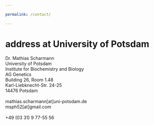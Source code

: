 ```yaml
---

permalink: /contact/

---
```


# address at University of Potsdam

Dr. Mathias Scharmann\
University of Potsdam\
Institute for Biochemistry and Biology\
AG Genetics\
Building 26, Room 1.48\
Karl-Liebknecht-Str. 24-25\
14476 Potsdam\
\
mathias.scharmann[at]uni-potsdam.de\
msph52[at]gmail.com\
\
+49 (03 31) 9 77-55 56
